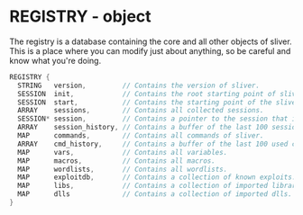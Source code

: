 # REGISTRY - object
The registry is a database containing the core and all other objects of sliver.
This is a place where you can modify just about anything, so be careful and know what you're doing.

```c
REGISTRY {
  STRING   version,         // Contains the version of sliver.
  SESSION  init,            // Contains the root starting point of sliver.
  SESSION  start,           // Contains the starting point of the sliver instance.
  ARRAY    sessions,        // Contains all collected sessions.
  SESSION* session,         // Contains a pointer to the session that is currently in use.
  ARRAY    session_history, // Contains a buffer of the last 100 sessions.
  MAP      commands,        // Contains all commands of sliver.
  ARRAY    cmd_history,     // Contains a buffer of the last 100 used commands.
  MAP      vars,            // Contains all variables.
  MAP      macros,          // Contains all macros.
  MAP      wordlists,       // Contains all wordlists.
  MAP      exploitdb,       // Contains a collection of known exploits.
  MAP      libs,            // Contains a collection of imported libraries.
  MAP      dlls             // Contains a collection of imported dlls.	
}
```